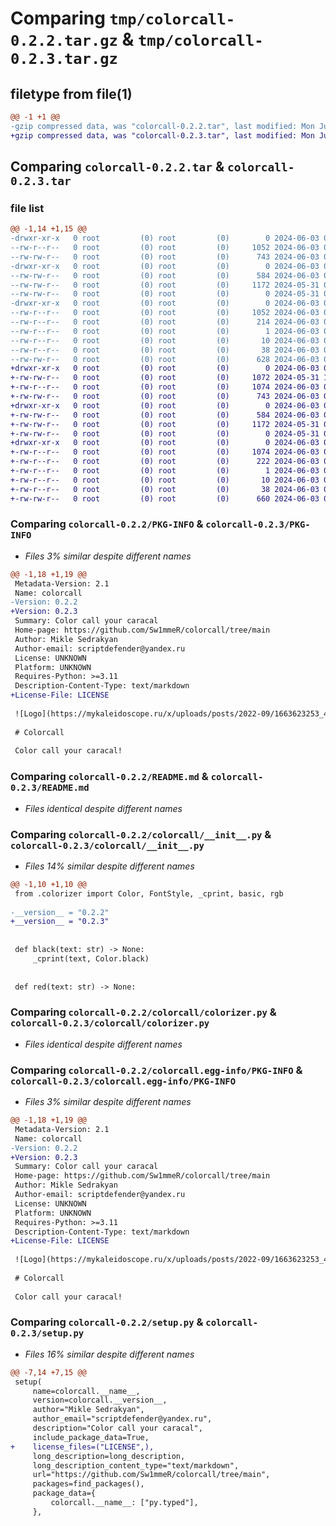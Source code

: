 # Comparing `tmp/colorcall-0.2.2.tar.gz` & `tmp/colorcall-0.2.3.tar.gz`

## filetype from file(1)

```diff
@@ -1 +1 @@
-gzip compressed data, was "colorcall-0.2.2.tar", last modified: Mon Jun  3 03:10:05 2024, max compression
+gzip compressed data, was "colorcall-0.2.3.tar", last modified: Mon Jun  3 03:37:38 2024, max compression
```

## Comparing `colorcall-0.2.2.tar` & `colorcall-0.2.3.tar`

### file list

```diff
@@ -1,14 +1,15 @@
-drwxr-xr-x   0 root         (0) root         (0)        0 2024-06-03 03:10:05.034549 colorcall-0.2.2/
--rw-r--r--   0 root         (0) root         (0)     1052 2024-06-03 03:10:05.034549 colorcall-0.2.2/PKG-INFO
--rw-rw-r--   0 root         (0) root         (0)      743 2024-06-03 03:00:10.000000 colorcall-0.2.2/README.md
-drwxr-xr-x   0 root         (0) root         (0)        0 2024-06-03 03:10:05.030549 colorcall-0.2.2/colorcall/
--rw-rw-r--   0 root         (0) root         (0)      584 2024-06-03 03:10:04.000000 colorcall-0.2.2/colorcall/__init__.py
--rw-rw-r--   0 root         (0) root         (0)     1172 2024-05-31 09:12:50.000000 colorcall-0.2.2/colorcall/colorizer.py
--rw-rw-r--   0 root         (0) root         (0)        0 2024-05-31 06:18:56.000000 colorcall-0.2.2/colorcall/py.typed
-drwxr-xr-x   0 root         (0) root         (0)        0 2024-06-03 03:10:05.034549 colorcall-0.2.2/colorcall.egg-info/
--rw-r--r--   0 root         (0) root         (0)     1052 2024-06-03 03:10:05.000000 colorcall-0.2.2/colorcall.egg-info/PKG-INFO
--rw-r--r--   0 root         (0) root         (0)      214 2024-06-03 03:10:05.000000 colorcall-0.2.2/colorcall.egg-info/SOURCES.txt
--rw-r--r--   0 root         (0) root         (0)        1 2024-06-03 03:10:05.000000 colorcall-0.2.2/colorcall.egg-info/dependency_links.txt
--rw-r--r--   0 root         (0) root         (0)       10 2024-06-03 03:10:05.000000 colorcall-0.2.2/colorcall.egg-info/top_level.txt
--rw-r--r--   0 root         (0) root         (0)       38 2024-06-03 03:10:05.034549 colorcall-0.2.2/setup.cfg
--rw-rw-r--   0 root         (0) root         (0)      628 2024-06-03 03:03:41.000000 colorcall-0.2.2/setup.py
+drwxr-xr-x   0 root         (0) root         (0)        0 2024-06-03 03:37:38.767497 colorcall-0.2.3/
+-rw-rw-r--   0 root         (0) root         (0)     1072 2024-05-31 10:08:42.000000 colorcall-0.2.3/LICENSE
+-rw-r--r--   0 root         (0) root         (0)     1074 2024-06-03 03:37:38.767497 colorcall-0.2.3/PKG-INFO
+-rw-rw-r--   0 root         (0) root         (0)      743 2024-06-03 03:00:10.000000 colorcall-0.2.3/README.md
+drwxr-xr-x   0 root         (0) root         (0)        0 2024-06-03 03:37:38.767497 colorcall-0.2.3/colorcall/
+-rw-rw-r--   0 root         (0) root         (0)      584 2024-06-03 03:37:38.000000 colorcall-0.2.3/colorcall/__init__.py
+-rw-rw-r--   0 root         (0) root         (0)     1172 2024-05-31 09:12:50.000000 colorcall-0.2.3/colorcall/colorizer.py
+-rw-rw-r--   0 root         (0) root         (0)        0 2024-05-31 06:18:56.000000 colorcall-0.2.3/colorcall/py.typed
+drwxr-xr-x   0 root         (0) root         (0)        0 2024-06-03 03:37:38.767497 colorcall-0.2.3/colorcall.egg-info/
+-rw-r--r--   0 root         (0) root         (0)     1074 2024-06-03 03:37:38.000000 colorcall-0.2.3/colorcall.egg-info/PKG-INFO
+-rw-r--r--   0 root         (0) root         (0)      222 2024-06-03 03:37:38.000000 colorcall-0.2.3/colorcall.egg-info/SOURCES.txt
+-rw-r--r--   0 root         (0) root         (0)        1 2024-06-03 03:37:38.000000 colorcall-0.2.3/colorcall.egg-info/dependency_links.txt
+-rw-r--r--   0 root         (0) root         (0)       10 2024-06-03 03:37:38.000000 colorcall-0.2.3/colorcall.egg-info/top_level.txt
+-rw-r--r--   0 root         (0) root         (0)       38 2024-06-03 03:37:38.767497 colorcall-0.2.3/setup.cfg
+-rw-rw-r--   0 root         (0) root         (0)      660 2024-06-03 03:37:35.000000 colorcall-0.2.3/setup.py
```

### Comparing `colorcall-0.2.2/PKG-INFO` & `colorcall-0.2.3/PKG-INFO`

 * *Files 3% similar despite different names*

```diff
@@ -1,18 +1,19 @@
 Metadata-Version: 2.1
 Name: colorcall
-Version: 0.2.2
+Version: 0.2.3
 Summary: Color call your caracal
 Home-page: https://github.com/Sw1mmeR/colorcall/tree/main
 Author: Mikle Sedrakyan
 Author-email: scriptdefender@yandex.ru
 License: UNKNOWN
 Platform: UNKNOWN
 Requires-Python: >=3.11
 Description-Content-Type: text/markdown
+License-File: LICENSE
 
 ![Logo](https://mykaleidoscope.ru/x/uploads/posts/2022-09/1663623253_4-mykaleidoscope-ru-p-zloi-karakal-pinterest-4.jpg)
 
 # Colorcall
 
 Color call your caracal!
```

### Comparing `colorcall-0.2.2/README.md` & `colorcall-0.2.3/README.md`

 * *Files identical despite different names*

### Comparing `colorcall-0.2.2/colorcall/__init__.py` & `colorcall-0.2.3/colorcall/__init__.py`

 * *Files 14% similar despite different names*

```diff
@@ -1,10 +1,10 @@
 from .colorizer import Color, FontStyle, _cprint, basic, rgb
 
-__version__ = "0.2.2"
+__version__ = "0.2.3"
 
 
 def black(text: str) -> None:
     _cprint(text, Color.black)
 
 
 def red(text: str) -> None:
```

### Comparing `colorcall-0.2.2/colorcall/colorizer.py` & `colorcall-0.2.3/colorcall/colorizer.py`

 * *Files identical despite different names*

### Comparing `colorcall-0.2.2/colorcall.egg-info/PKG-INFO` & `colorcall-0.2.3/colorcall.egg-info/PKG-INFO`

 * *Files 3% similar despite different names*

```diff
@@ -1,18 +1,19 @@
 Metadata-Version: 2.1
 Name: colorcall
-Version: 0.2.2
+Version: 0.2.3
 Summary: Color call your caracal
 Home-page: https://github.com/Sw1mmeR/colorcall/tree/main
 Author: Mikle Sedrakyan
 Author-email: scriptdefender@yandex.ru
 License: UNKNOWN
 Platform: UNKNOWN
 Requires-Python: >=3.11
 Description-Content-Type: text/markdown
+License-File: LICENSE
 
 ![Logo](https://mykaleidoscope.ru/x/uploads/posts/2022-09/1663623253_4-mykaleidoscope-ru-p-zloi-karakal-pinterest-4.jpg)
 
 # Colorcall
 
 Color call your caracal!
```

### Comparing `colorcall-0.2.2/setup.py` & `colorcall-0.2.3/setup.py`

 * *Files 16% similar despite different names*

```diff
@@ -7,14 +7,15 @@
 setup(
     name=colorcall.__name__,
     version=colorcall.__version__,
     author="Mikle Sedrakyan",
     author_email="scriptdefender@yandex.ru",
     description="Color call your caracal",
     include_package_data=True,
+    license_files=("LICENSE",),
     long_description=long_description,
     long_description_content_type="text/markdown",
     url="https://github.com/Sw1mmeR/colorcall/tree/main",
     packages=find_packages(),
     package_data={
         colorcall.__name__: ["py.typed"],
     },
```

